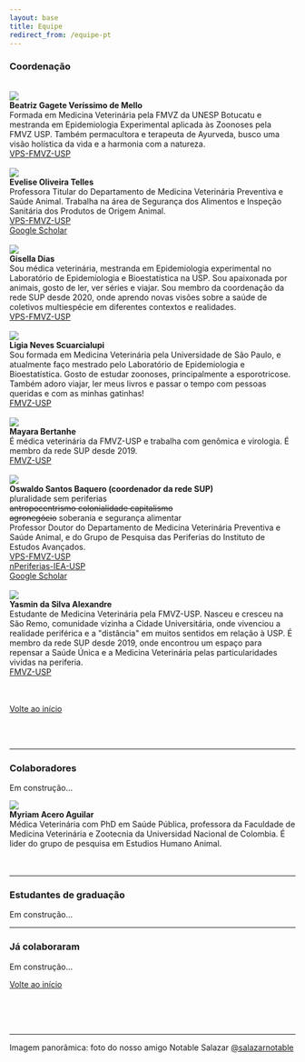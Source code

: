 ```yaml
---
layout: base
title: Equipe
redirect_from: /equipe-pt
---
```


### Coordenação
<br>

<div class="d-flex flex-lg-nowrap flex-wrap justify-content-center align-items-center">
<img src="{{root}}/assets/pessoas/beatriz.jpg" class="imagem-pessoa" ><br>
<div>
<b>Beatriz Gagete Veríssimo de Mello</b><br>
Formada em Medicina Veterinária pela FMVZ da UNESP Botucatu e mestranda em Epidemiologia Experimental aplicada às Zoonoses pela FMVZ USP. Também permacultora e terapeuta de Ayurveda, busco uma visão holística da vida e a harmonia com a natureza.
<br>
<a href="http://vps2.fmvz.usp.br/">VPS-FMVZ-USP</a><br>
</div>
</div>
<br>

<div class="d-flex flex-lg-nowrap flex-wrap justify-content-center align-items-center">
<img src="{{root}}/assets/pessoas/evelise.jpg" class="imagem-pessoa" ><br>
<div>
<b>Evelise Oliveira Telles</b><br>
Professora Titular do Departamento de Medicina Veterinária Preventiva e Saúde Animal. Trabalha na área de Segurança dos Alimentos e Inspeção Sanitária dos Produtos de Origem Animal.<br>
<a href="http://vps2.fmvz.usp.br/">VPS-FMVZ-USP</a><br>
<a href="https://scholar.google.com.br/citations?user=zYzySFIAAAAJ&hl=en&oi=ao">Google Scholar</a><br>
</div>
</div>
<br>

<div class="d-flex flex-lg-nowrap flex-wrap justify-content-center align-items-center">
<img src="{{root}}/assets/pessoas/gisella.jpg" class="imagem-pessoa" ><br>
<div>
<b>Gisella Dias</b><br>
Sou médica veterinária, mestranda em Epidemiologia experimental no Laboratório de Epidemiologia e Bioestatística na USP. Sou apaixonada por animais, gosto de ler, ver séries e viajar. Sou membro da coordenação da rede SUP desde 2020, onde aprendo novas visões sobre a saúde de coletivos multiespécie em diferentes contextos e realidades. 
<br>
<a href="http://vps2.fmvz.usp.br/">VPS-FMVZ-USP</a><br>
</div>
</div>
<br>

<div class="d-flex flex-lg-nowrap flex-wrap justify-content-center align-items-center">
<img src="{{root}}/assets/pessoas/ligia.jpeg" class="imagem-pessoa" ><br>
<div>
<b>Ligia Neves Scuarcialupi</b><br>
Sou formada em Medicina Veterinária pela Universidade de São Paulo, e atualmente faço mestrado pelo Laboratório de Epidemiologia e Bioestatística. Gosto de estudar zoonoses, principalmente a esporotricose. Também adoro viajar, ler meus livros e passar o tempo com pessoas queridas e com as minhas gatinhas!
<br>
<a href="http://portal.fmvz.usp.br/">FMVZ-USP</a><br>
</div>
</div>
<br>

<div class="d-flex flex-lg-nowrap flex-wrap justify-content-center align-items-center">
<img src="{{root}}/assets/pessoas/mayara.jpeg" class="imagem-pessoa" ><br>
<div>
<b>Mayara Bertanhe</b><br>
É médica veterinária da FMVZ-USP e trabalha com genômica e virologia. É membro da rede SUP desde 2019.<br>
<a href="http://portal.fmvz.usp.br/">FMVZ-USP</a><br>
</div>
</div>
<br>

<div class="d-flex flex-lg-nowrap flex-wrap justify-content-center align-items-center">
<img src="{{root}}/assets/pessoas/oswaldo.jpg" class="imagem-pessoa" ><br>
<div>
<b>Oswaldo Santos Baquero (coordenador da rede SUP)</b>  <br>
pluralidade sem periferias<br>
<s>antropocentrismo colonialidade capitalismo</s><br>
<s>agronegócio</s> soberania e segurança alimentar<br>
Professor Doutor do Departamento de Medicina Veterinária Preventiva e Saúde Animal, e do Grupo de Pesquisa das Periferias do Instituto de Estudos Avançados.<br>
<a href="http://vps2.fmvz.usp.br/">VPS-FMVZ-USP</a><br>
<a href="http://www.iea.usp.br/pesquisa/grupos-pesquisa/nperiferias">nPeriferias-IEA-USP</a><br>
<a href="https://scholar.google.com.br/citations?user=CiotlWsAAAAJ&hl=en&oi=ao">Google Scholar</a>
</div>
</div>
<br>

<div class="d-flex flex-lg-nowrap flex-wrap justify-content-center align-items-center">
<img src="{{root}}/assets/pessoas/yasmin.jpeg" class="imagem-pessoa" ><br>
<div>
<b>Yasmin da Silva Alexandre</b><br>
Estudante de Medicina Veterinária pela FMVZ-USP. Nasceu e cresceu na São Remo, comunidade vizinha a Cidade Universitária, onde vivenciou a realidade periférica e a "distância" em muitos sentidos em relação à USP. É membro da rede SUP desde 2019,  onde encontrou um espaço para repensar a Saúde Única e a Medicina Veterinária pelas particularidades vividas na periferia.<br>
<a href="http://portal.fmvz.usp.br/">FMVZ-USP</a><br>
</div>
</div>
<br>
<br>

[Volte ao início](#top)

<br>
<br>

---

### Colaboradores

Em construção...

<div class="d-flex flex-lg-nowrap flex-wrap justify-content-center align-items-center">
<img src="{{root}}/assets/pessoas/myriam.jpg" class="imagem-pessoa" ><br>
<div>
<b>Myriam Acero Aguilar</b><br>
Médica Veterinária com PhD em Saúde Pública, professora da Faculdade de Medicina Veterinária e Zootecnia da Universidad Nacional de Colombia. É lider do grupo de pesquisa em Estudios Humano Animal.<br>
</div>
</div>
<br>
<br>

---

### Estudantes de graduação

Em construção...

---

### Já colaboraram

Em construção...

[Volte ao início](#top)

<br>
<br>
<br>

---

Imagem panorâmica: foto do nosso amigo Notable Salazar [@salazarnotable](https://www.instagram.com/salazarnotable/)


